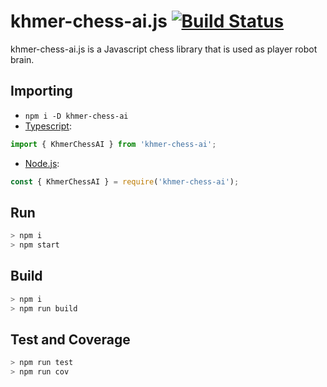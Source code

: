 # khmer-chess-ai.js [![Build Status](https://travis-ci.com/K4us/khmer-chess-ai.js.svg?branch=main)](https://travis-ci.com/K4us/khmer-chess-ai.js)

khmer-chess-ai.js is a Javascript chess library that is used as player robot brain.

## Importing

* `npm i -D khmer-chess-ai`
* [Typescript](https://www.typescriptlang.org/): 
```typescript
import { KhmerChessAI } from 'khmer-chess-ai';
```
* [Node.js](https://nodejs.org/en/): 
```javascript
const { KhmerChessAI } = require('khmer-chess-ai');
```

## Run

```bash
> npm i
> npm start
```

## Build

```bash
> npm i
> npm run build
```

## Test and Coverage

```bash
> npm run test
> npm run cov
```
